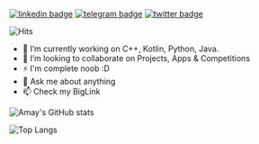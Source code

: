[![linkedin badge](https://img.shields.io/badge/BrajBliss-30302f?style=flat&logo=linkedin)](https://www.linkedin.com/in/BrajBliss)
[![telegram badge](https://img.shields.io/badge/BrajBliss-30302f?style=flat&logo=telegram)](https://telegram.me/AmayJain)
[![twitter badge](https://img.shields.io/badge/BrajBliss-30302f?style=flat&logo=twitter)](https://twitter.com/BrajBliss)

![Hits](https://hits.seeyoufarm.com/api/count/incr/badge.svg?url=https://github.com/vrindavan/)

- 🔭 I’m currently working on C++, Kotlin, Python, Java.
- 👯 I’m looking to collaborate on Projects, Apps & Competitions
- ⚡ I'm complete noob :D
- 💬 Ask me about anything
- 📫 Check my BigLink

![Amay's GitHub stats](https://github-readme-stats.vercel.app/api?username=vrindavan&bg_color=30,e96443,904e95&title_color=fff&text_color=fff)

![Top Langs](https://github-readme-stats.vercel.app/api/top-langs/?username=vrindavan&layout=compact)
